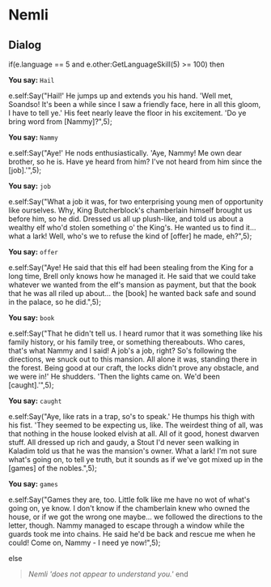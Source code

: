 # Nemli







## Dialog

if(e.language == 5 and e.other:GetLanguageSkill(5) >= 100) then


**You say:** `Hail`




e.self:Say("Hail!'  He jumps up and extends you his hand.  'Well met, Soandso!  It's been a while since I saw a friendly face, here in all this gloom, I have to tell ye.'  His feet nearly leave the floor in his excitement.  'Do ye bring word from [Nammy]?",5);


**You say:** `Nammy`




e.self:Say("Aye!'  He nods enthusiastically.  'Aye, Nammy!  Me own dear brother, so he is.  Have ye heard from him?  I've not heard from him since the [job].'",5);


**You say:** `job`




e.self:Say("What a job it was, for two enterprising young men of opportunity like ourselves.  Why, King Butcherblock's chamberlain himself brought us before him, so he did.  Dressed us all up plush-like, and told us about a wealthy elf who'd stolen something o' the King's.  He wanted us to find it... what a lark!  Well, who's we to refuse the kind of [offer] he made, eh?",5);


**You say:** `offer`




e.self:Say("Aye!  He said that this elf had been stealing from the King for a long time, Brell only knows how he managed it.  He said that we could take whatever we wanted from the elf's mansion as payment, but that the book that he was all riled up about... the [book] he wanted back safe and sound in the palace, so he did.",5);


**You say:** `book`




e.self:Say("That he didn't tell us.  I heard rumor that it was something like his family history, or his family tree, or something thereabouts.  Who cares, that's what Nammy and I said!  A job's a job, right?  So's following the directions, we snuck out to this mansion.   All alone it was, standing there in the forest.  Being good at our craft, the locks didn't prove any obstacle, and we were in!'  He shudders.  'Then the lights came on.  We'd been [caught].'",5);


**You say:** `caught`




e.self:Say("Aye, like rats in a trap, so's to speak.'  He thumps his thigh with his fist. 'They seemed to be expecting us, like.  The weirdest thing of all, was that nothing in the house looked elvish at all.  All of it good, honest dwarven stuff.  All dressed up rich and gaudy, a Stout I'd never seen walking in Kaladim told us that he was the mansion's owner.  What a lark!  I'm not sure what's going on, to tell ye truth, but it sounds as if we've got mixed up in the [games] of the nobles.",5);


**You say:** `games`




e.self:Say("Games they are, too.  Little folk like me have no wot of what's going on, ye know.  I don't know if the chamberlain knew who owned the house, or if we got the wrong one maybe...  we followed the directions to the letter, though.  Nammy managed to escape through a window while the guards took me into chains.  He said he'd be back and rescue me when he could!  Come on, Nammy - I need ye now!",5);


else


>*Nemli 'does not appear to understand you.'*
end
